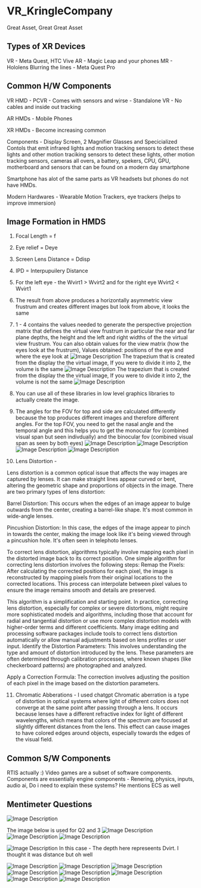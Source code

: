 # VR_KringleCompany
Great Asset, Great Great Asset

## Types of XR Devices
VR - Meta Quest, HTC Vive
AR - Magic Leap and your phones
MR - Hololens
Blurring the lines - Meta Quest Pro

## Common H/W Components
VR HMD - PCVR - Comes with sensors and wirse
    - Standalone VR - No cables and inside out tracking
    
AR HMDs - Mobile Phones

XR HMDs - Become increasing common

Components - Display Screen, 2 Magnifier Glasses and Specicialized Contols that emit infrared lights and motion tracking sensors to detect these lights and other motion traciking sensors to detect these lights, other motion tracking sensors, cameras all overs, a battery, spekers, CPU, GPU, motherboard and sensors that can be found on a modern day smartphone

Smartphone has alot of the same parts as VR headsets but phones do not have HMDs.

Modern Hardwares - Wearable Motion Trackers, eye trackers (helps to improve immersion)

## Image Formation in HMDS
1. Focal Length = f
2. Eye relief = Deye
3. Screen Lens Distance = Ddisp
4. IPD = Interpupuilery Distance
5. For the left eye - the Wvirt1 > Wvirt2 and for the right eye Wvirt2 < Wvirt1
6. The result from above produces a horizontally asymmetric view frustrum and creates different images but look from above, it looks the same
7. 1 - 4 contains the values needed to generate the perspective projection matrix that defines the virtual view frustrum in particular the near and far plane depths, the height and the left and right widths of the the virtual view frustrum. You can also obtain values for the view matrix (how the eyes look at the frustrum), Values obtained: positions of the eye and where the eye look at
![Image Description](Pictures/Week5_Slide12.PNG)
The trapezium that is created from the display the the virtual image, If you were to divide it into 2, the volume is the same
![Image Description](Pictures/Week5_Slide13.PNG)
The trapezium that is created from the display the the virtual image, If you were to divide it into 2, the volume is not the same
![Image Description](Pictures/Week5_Slide14.PNG)

9. You can use all of these libraries in low level graphics libraries to actually create the image.
10. The angles for the FOV for top and side are calculated differently because the top produces different images and therefore different angles. For the top FOV, you need to get the nasal angle and the temporal angle and this helps you to get the monocular fov (combined visual span but seen indivdually) and the binocular fov (combined visual span as seen by both eyes)
![Image Description](Pictures/Week5_Slide15.PNG)
![Image Description](Pictures/Week5_Slide16.PNG)
![Image Description](Pictures/Week5_Slide17.PNG)
![Image Description](Pictures/Week5_Slide18.PNG)

11. Lens Distortion - 

Lens distortion is a common optical issue that affects the way images are captured by lenses. It can make straight lines appear curved or bent, altering the geometric shape and proportions of objects in the image. There are two primary types of lens distortion:

Barrel Distortion: This occurs when the edges of an image appear to bulge outwards from the center, creating a barrel-like shape. It's most common in wide-angle lenses.

Pincushion Distortion: In this case, the edges of the image appear to pinch in towards the center, making the image look like it's being viewed through a pincushion hole. It's often seen in telephoto lenses.

To correct lens distortion, algorithms typically involve mapping each pixel in the distorted image back to its correct position. One simple algorithm for correcting lens distortion involves the following steps:
Remap the Pixels: After calculating the corrected positions for each pixel, the image is reconstructed by mapping pixels from their original locations to the corrected locations. This process can interpolate between pixel values to ensure the image remains smooth and details are preserved.

This algorithm is a simplification and starting point. In practice, correcting lens distortion, especially for complex or severe distortions, might require more sophisticated models and algorithms, including those that account for radial and tangential distortion or use more complex distortion models with higher-order terms and different coefficients. Many image editing and processing software packages include tools to correct lens distortion automatically or allow manual adjustments based on lens profiles or user input.
Identify the Distortion Parameters: This involves understanding the type and amount of distortion introduced by the lens. These parameters are often determined through calibration processes, where known shapes (like checkerboard patterns) are photographed and analyzed.

Apply a Correction Formula: The correction involves adjusting the position of each pixel in the image based on the distortion parameters. 


11. Chromatic Abberations - I used chatgpt
Chromatic aberration is a type of distortion in optical systems where light of different colors does not converge at the same point after passing through a lens. It occurs because lenses have a different refractive index for light of different wavelengths, which means that colors of the spectrum are focused at slightly different distances from the lens. This effect can cause images to have colored edges around objects, especially towards the edges of the visual field.


## Common S/W Components
RTIS actually :)
Video games are a subset of software components.
Components are essentially engine components - Renering, physics, inputs, audio ai,
Do i need to explain these systems?
He mentions ECS as well

## Mentimeter Questions
![Image Description](Pictures/Week5_Slide1.JPG)

The image below is used for Q2 and 3
![Image Description](Pictures/Week5_Slide19.PNG)
![Image Description](Pictures/Week5_Slide2.JPG)
![Image Description](Pictures/Week5_Slide3.JPG)

![Image Description](Pictures/Week5_Slide4.JPG)
In this case - The depth here represeents Dvirt. I thought it was distance but oh well

![Image Description](Pictures/Week5_Slide5.JPG)
![Image Description](Pictures/Week5_Slide6.JPG)
![Image Description](Pictures/Week5_Slide7.JPG)
![Image Description](Pictures/Week5_Slide8.JPG)
![Image Description](Pictures/Week5_Slide20.PNG)
![Image Description](Pictures/Week5_Slide9.JPG)
![Image Description](Pictures/Week5_Slide10.JPG)
![Image Description](Pictures/Week5_Slide11.JPG)
